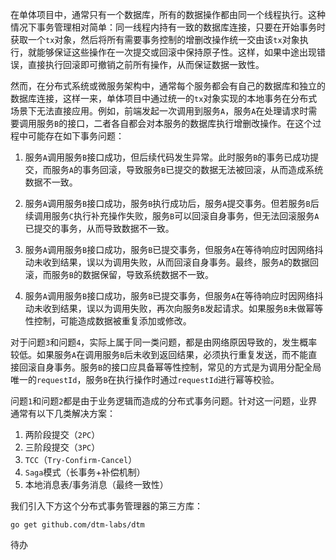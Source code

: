 在单体项目中，通常只有一个数据库，所有的数据操作都由同一个线程执行。这种情况下事务管理相对简单：同一线程内持有一致的数据库连接，只要在开始事务时获取一个`tx`对象，然后将所有需要事务控制的增删改操作统一交由该`tx`对象执行，就能够保证这些操作在一次提交或回滚中保持原子性。这样，如果中途出现错误，直接执行回滚即可撤销之前所有操作，从而保证数据一致性。

然而，在分布式系统或微服务架构中，通常每个服务都会有自己的数据库和独立的数据库连接，这样一来，单体项目中通过统一的`tx`对象实现的本地事务在分布式场景下无法直接应用。例如，前端发起一次调用到服务`A`，服务`A`在处理请求时需要调用服务`B`的接口，二者各自都会对本服务的数据库执行增删改操作。在这个过程中可能存在如下事务问题：

1. 服务`A`调用服务`B`接口成功，但后续代码发生异常。此时服务`B`的事务已成功提交，而服务`A`的事务回滚，导致服务`B`已提交的数据无法被回滚，从而造成系统数据不一致。

2. 服务`A`调用服务`B`接口成功，服务`B`执行成功后，服务`A`提交事务。但若服务`B`后续调用服务`C`执行补充操作失败，服务`B`可以回滚自身事务，但无法回滚服务`A`已提交的事务，从而导致数据不一致。
3. 服务`A`调用服务`B`接口成功，服务`B`已提交事务，但服务`A`在等待响应时因网络抖动未收到结果，误以为调用失败，从而回滚自身事务。最终，服务`A`的数据回滚，而服务`B`的数据保留，导致系统数据不一致。
4. 服务`A`调用服务`B`接口成功，服务`B`已提交事务，但服务`A`在等待响应时因网络抖动未收到结果，误以为调用失败，再次向服务`B`发起请求。如果服务`B`未做幂等性控制，可能造成数据被重复添加或修改。

对于问题`3`和问题`4`，实际上属于同一类问题，都是由网络原因导致的，发生概率较低。如果服务`A`在调用服务`B`后未收到返回结果，必须执行重复发送，而不能直接回滚自身事务。服务`B`的接口应具备幂等性控制，常见的方式是为调用分配全局唯一的`requestId`，服务`B`在执行操作时通过`requestId`进行幂等校验。

问题`1`和问题`2`都是由于业务逻辑而造成的分布式事务问题。针对这一问题，业界通常有以下几类解决方案：

1. 两阶段提交（`2PC`）
2. 三阶段提交（`3PC`）
3. `TCC`（`Try-Confirm-Cancel`）
4. `Saga`模式（长事务+补偿机制）
5. 本地消息表/事务消息（最终一致性）

我们引入下方这个分布式事务管理器的第三方库：

```
go get github.com/dtm-labs/dtm
```

待办